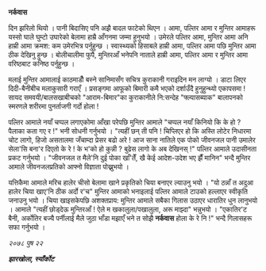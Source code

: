 **नर्कवास**

दिन झरिलो थियो । पानी बिदासिए पनि अझै बादल फाटेको थिएन । आमा, पल्तिर आमा र
मुन्तिर आमाहरू यस्सो घाले घुम्टो उघारेको बेलामा हाम्रै आँगनमा जम्मा हुनुभयो । उमेरले
पल्तिर आमा, मुन्तिर आमा अनि हाम्री आमा क्रमश: कम उमेरभित्र पर्नुहुन्छ । स्वास्थ्यको
हिसाबले हाम्री आमा, पल्तिर आमा पछि मुन्तिर आमा ठीक देखिनु हुन्छ । बोलीचालीमा फुपै,
मुन्तिरआँ भनेपनि नाताले हाम्री आमा, पल्तिर आमा र मुन्तिर आमा वरिष्ठबाट कनिष्ठ
पर्नुहुन्छ ।

मलाई मुन्तिर आमालाई काठमाडौँ बस्ने सानिमासँग सचित्र कुराकानी गराइदिन मन लाग्यो ।
डाटा लिएर दिदी-बैनीबीच मलाकुसारी गराएँ । प्रसङ्गमा आफूको बिमारी कमै भएको दर्शाउँदै
हुनुहुन्थ्यो एकापसमा ! सायद समवयी/बालसखाबीचको \"आराम-बिमार\"का कुराकानीले
नि:सन्देह \"फ्ल्यासब्याक\" बालापनको स्मरणले शरीरमा पुनर्ताजगी गर्दो होला !

पल्तिर आमाले नयाँ चप्पल लगाएकोमा आँखा परेपछि मुन्तिर आमाले \"चप्पल नयाँ किनियो कि के
हो ? पैलाका कता गए र !\" भनी सोधनी गर्नुभयो । \"त्यहीं छन् ती पनि ! चिप्लिएर हो
कि अस्ति लोटेर निधारमा चोट लागो, हिजो असतालमा जँचाम्दा प्रेसर बढो अरे ! आज साना
नातिले एक पोको जीवनजल पानी उमालेर सेला\'सि बना\'र दिएतो के रे ! के भ\'को हो
कुन्नी ? बुढेस लागो के अब देखिनस् !\" पल्तिर आमाले उदासीनता प्रकट गर्नुभयो ।
\"जीवनजल त मैले\'नि दुई पोका खाँ\'तेँ, खै केई आदेश-उदेश भए झैँ मानिन\" भन्दै मुन्तिर
आमाले जीवनजलप्रतिको आफ्नो विज्ञाता पोख्नुभयो ।

यत्तिकैमा आमाले मरिच हालेर चीसो बेलामा खाने प्रकृतिको चिया बनाएर ल्याउनु भयो ।
\"यो ठन्नाँ त अदुआ हालेर चिया खाए\'नि ठीक अर्दो र\'च\" मुन्तिर आमाको भनाइलाई
पल्तिर आमाले टाउको हल्लाएर स्वीकृति जनाउनु भयो । चिया खाइसकेपछि अशक्तप्राय: मुन्तिर
आमाले सबैका गिलास उठाएर धारातिर धुन लानुभयो । आमाले \"त्यहीं छोड्देऊ मुन्तिरआँ ! ऐले
म खकालुला/पखालुला, अरू माझ्दा\" भन्नुभयो । \"एकातिर\'ट बैनी, अर्कोतिर बज्यै
पर्नीलाई मैले जुठा भाँडा मझाएँ भने त सोझै **नर्कवास** होला के रे नि !\" भन्दै गिलासहरू
सफा गर्नुभयो ।

*२०७८ पुष २२*

***झारखोला, स्याँर्कोट***
